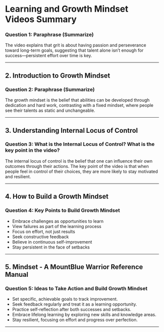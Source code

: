 # Learning and Growth Mindset Videos Summary

### Question 1: Paraphrase (Summarize)
The video explains that grit is about having passion and perseverance toward long-term goals, suggesting that talent alone isn’t enough for success—persistent effort over time is key.

---

## 2. Introduction to Growth Mindset

### Question 2: Paraphrase (Summarize)
The growth mindset is the belief that abilities can be developed through dedication and hard work, contrasting with a fixed mindset, where people see their talents as static and unchangeable.

---

## 3. Understanding Internal Locus of Control

### Question 3: What is the Internal Locus of Control? What is the key point in the video?
The internal locus of control is the belief that one can influence their own outcomes through their actions. The key point of the video is that when people feel in control of their choices, they are more likely to stay motivated and resilient.

---

## 4. How to Build a Growth Mindset

### Question 4: Key Points to Build Growth Mindset
- Embrace challenges as opportunities to learn
- View failures as part of the learning process
- Focus on effort, not just results
- Seek constructive feedback
- Believe in continuous self-improvement
- Stay persistent in the face of setbacks

---

## 5. Mindset - A MountBlue Warrior Reference Manual

### Question 5: Ideas to Take Action and Build Growth Mindset
- Set specific, achievable goals to track improvement.
- Seek feedback regularly and treat it as a learning opportunity.
- Practice self-reflection after both successes and setbacks.
- Embrace lifelong learning by exploring new skills and knowledge areas.
- Stay resilient, focusing on effort and progress over perfection.

---

